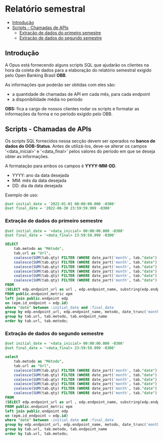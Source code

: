 # Relatório semestral

- [Introdução](#introdução)
- [Scripts - Chamadas de APIs](#scripts---chamadas-de-apis)
  - [Extração de dados do primeiro semestre](#extração-de-dados-do-primeiro-semestre)
  - [Extração de dados do segundo semestre](#extração-de-dados-do-segundo-semestre)

## Introdução

A Opus está fornecendo alguns scripts SQL que ajudarão os clientes na hora da coleta
de dados para a elaboração do relatório semestral exigido pelo
Open Banking Brasil **OBB**.

As informações que poderão ser obtidas com eles são:

- a quantidade de chamadas de API em cada mês, para cada endpoint
- a disponibilidade média no período

**OBS:** fica a cargo de nossos clientes
rodar os scripts e formatar as informações da forma e no período exigido pelo OBB.

## Scripts - Chamadas de APIs

Os scripts SQL fornecidos nessa secção devem ser operados no
**banco de dados do OOB-Status**.
Antes de utilizá-los, deve-se alterar os campos '<data_inicial>' e '<data_final>'
pelos valores do período em que se deseja obter as informações.

A formatação para ambos os campos é **YYYY-MM-DD**.

- YYYY: ano da data desejada
- MM: mês da data desejada
- DD: dia da data desejada

Exemplo de uso:

```sql
@set initial_date = '2022-01-01 00:00:00.000 -0300'
@set final_date = '2022-06-30 23:59:59.999 -0300'
```

### Extração de dados do primeiro semestre

```sql
@set initial_date = '<data_inicial> 00:00:00.000 -0300'
@set final_date = '<data_final> 23:59:59.999 -0300'

SELECT
    tab.metodo as "Método",
    tab.url as "Url",
    coalesce(SUM(tab.qty) FILTER (WHERE date_part('month', tab."date") = '01'),0) AS "Janeiro",
    coalesce(SUM(tab.qty) FILTER (WHERE date_part('month', tab."date") = '02'),0) AS "Fevereiro",
    coalesce(SUM(tab.qty) FILTER (WHERE date_part('month', tab."date") = '03'),0) AS "Março",
    coalesce(SUM(tab.qty) FILTER (WHERE date_part('month', tab."date") = '04'),0) AS "Abril",
    coalesce(SUM(tab.qty) FILTER (WHERE date_part('month', tab."date") = '05'),0) AS "Maio",
    coalesce(SUM(tab.qty) FILTER (WHERE date_part('month', tab."date") = '06'),0) AS "Junho"
FROM 
(SELECT edp.endpoint_url as url , edp.endpoint_name, substring(edp.endpoint_name, 'GET|POST|PATCH|DELETE') as metodo, date_trunc('month',"date") as "date", sum(qty_requests) as qty
FROM public.endpoint_metric epm
left join public.endpoint edp 
on (epm.id_endpoint = edp.id)
where "date" between :initial_date and :final_date
group by edp.endpoint_url, edp.endpoint_name, metodo, date_trunc('month',"date")) as tab
group by tab.url, tab.metodo, tab.endpoint_name
order by tab.url, tab.metodo;

```

### Extração de dados do segundo semestre

```sql
@set initial_date = '<data_inicial> 00:00:00.000 -0300'
@set final_date = '<data_final> 23:59:59.999 -0300'

select
    tab.metodo as "Método",
    tab.url as "Url",
    coalesce(SUM(tab.qty) FILTER (WHERE date_part('month', tab."date") = '07'),0) AS "Julho",
    coalesce(SUM(tab.qty) FILTER (WHERE date_part('month', tab."date") = '08'),0) AS "Agosto",
    coalesce(SUM(tab.qty) FILTER (WHERE date_part('month', tab."date") = '09'),0) AS "Setembro",
    coalesce(SUM(tab.qty) FILTER (WHERE date_part('month', tab."date") = '10'),0) AS "Outubro",
    coalesce(SUM(tab.qty) FILTER (WHERE date_part('month', tab."date") = '11'),0) AS "Novembro",
    coalesce(SUM(tab.qty) FILTER (WHERE date_part('month', tab."date") = '12'),0) AS "Dezembro"
FROM 
(SELECT edp.endpoint_url as url , edp.endpoint_name, substring(edp.endpoint_name, 'GET|POST|PATCH|DELETE') as metodo, date_trunc('month',"date") as "date", sum(qty_requests) as qty
FROM public.endpoint_metric epm
left join public.endpoint edp 
on (epm.id_endpoint = edp.id)
where "date" between :initial_date and :final_date
group by edp.endpoint_url, edp.endpoint_name, metodo, date_trunc('month',"date")) as tab
group by tab.url, tab.metodo, tab.endpoint_name
order by tab.url, tab.metodo;
```
